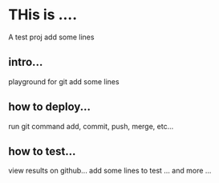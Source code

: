 # THis is ....
A test proj 
add some lines
## intro...
playground for git
add some lines
## how to deploy...
run git command add, commit, push, merge, etc...
## how to test...
view results on github...
add some lines to test ...
and more ...
